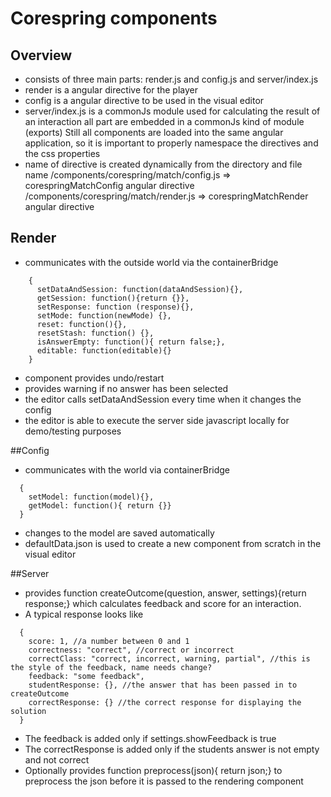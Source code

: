 # Corespring components 
    
## Overview
  * consists of three main parts: render.js and config.js and server/index.js
  * render is a angular directive for the player
  * config is a angular directive to be used in the visual editor
  * server/index.js is a commonJs module used for calculating the result of an interaction
      all part are embedded in a commonJs kind of module (exports)
      Still all components are loaded into the same angular application, so it is important to properly namespace the directives and the css properties 
  * name of directive is created dynamically from the directory and file name
      /components/corespring/match/config.js => corespringMatchConfig angular directive
      /components/corespring/match/render.js => corespringMatchRender angular directive
      
## Render
  * communicates with the outside world via the containerBridge    

```
    {
      setDataAndSession: function(dataAndSession){},
      getSession: function(){return {}},
      setResponse: function (response){},
      setMode: function(newMode) {},
      reset: function(){},
      resetStash: function() {},
      isAnswerEmpty: function(){ return false;},
      editable: function(editable){}
    }
```

  * component provides undo/restart
  * provides warning if no answer has been selected
  * the editor calls setDataAndSession every time when it changes the config
  * the editor is able to execute the server side javascript locally for demo/testing purposes
    
##Config

  * communicates with the world via containerBridge
```
  {
    setModel: function(model){},
    getModel: function(){ return {}}        
  }
```

  *  changes to the model are saved automatically
  *  defaultData.json is used to create a new component from scratch in the visual editor

##Server
  * provides function createOutcome(question, answer, settings){return response;} which calculates feedback and score for an interaction. 
  * A typical response looks like
```
  {
    score: 1, //a number between 0 and 1
    correctness: "correct", //correct or incorrect 
    correctClass: "correct, incorrect, warning, partial", //this is the style of the feedback, name needs change? 
    feedback: "some feedback",
    studentResponse: {}, //the answer that has been passed in to createOutcome
    correctResponse: {} //the correct response for displaying the solution
  }
```
  * The feedback is added only if settings.showFeedback is true 
  * The correctResponse is added only if the students answer is not empty and not correct
  * Optionally provides function preprocess(json){ return json;} to preprocess the json before it is passed to the rendering component
  
